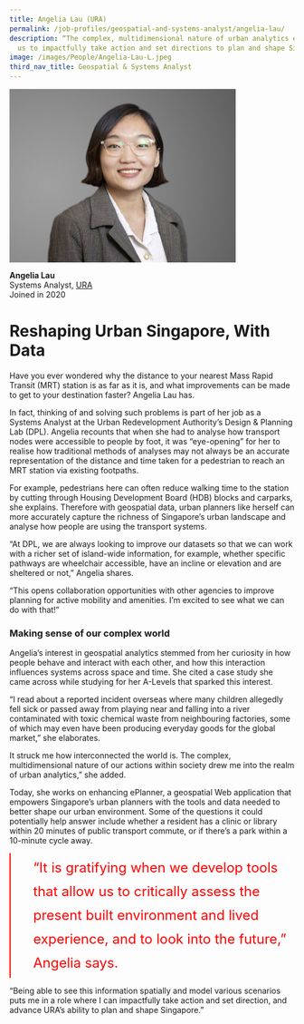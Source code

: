 ```yaml
---
title: Angelia Lau (URA)
permalink: /job-profiles/geospatial-and-systems-analyst/angelia-lau/
description: “The complex, multidimensional nature of urban analytics empowers
  us to impactfully take action and set directions to plan and shape Singapore."
image: /images/People/Angelia-Lau-L.jpeg
third_nav_title: Geospatial & Systems Analyst
---
```

<img src="/images/People/Angelia-Lau-L.jpeg" alt="Stephanie Khoo" style="width:400px;" align="left">
<br clear="left">

**Angelia Lau**<br>
Systems Analyst, [URA](https://www.ura.gov.sg/corporate)<br>
Joined in 2020

# Reshaping Urban Singapore, With Data

Have you ever wondered why the distance to your nearest Mass Rapid Transit (MRT) station is as far as it is, and what improvements can be made to get to your destination faster? Angelia Lau has. 

In fact, thinking of and solving such problems is part of her job as a Systems Analyst at the Urban Redevelopment Authority’s Design &amp; Planning Lab (DPL). Angelia recounts that when she had to analyse how transport nodes were accessible to people by foot, it was “eye-opening” for her to realise how traditional methods of analyses may not always be an accurate representation of the distance and time taken for a pedestrian to reach an MRT station via existing footpaths. 

For example, pedestrians here can often reduce walking time to the station by cutting through Housing Development Board (HDB) blocks and carparks, she explains. Therefore with geospatial data, urban planners like herself can more accurately capture the richness of Singapore’s urban landscape and analyse how people are using the transport systems.

“At DPL, we are always looking to improve our datasets so that we can work with a richer set of island-wide information, for example, whether specific pathways are wheelchair accessible, have an incline or elevation and are sheltered or not,” Angelia shares. 

“This opens collaboration opportunities with other agencies to improve planning for active mobility and amenities. I’m excited to see what we can do with that!”

### Making sense of our complex world

Angelia’s interest in geospatial analytics stemmed from her curiosity in how people behave and interact with each other, and how this interaction influences systems across space and time. She cited a case study she came across while studying for her A-Levels that sparked this interest. 

“I read about a reported incident overseas where many children allegedly fell sick or passed away from playing near and falling into a river contaminated with toxic chemical waste from neighbouring factories, some of which may even have been producing everyday goods for the global market,” she elaborates.

It struck me how interconnected the world is. The complex, multidimensional nature of our actions within society drew me into the realm of urban analytics,” she added. 

Today, she works on enhancing ePlanner, a geospatial Web application that empowers Singapore’s urban planners with the tools and data needed to better shape our urban environment. Some of the questions it could potentially help answer include whether a resident has a clinic or library within 20 minutes of public transport commute, or if there’s a park within a 10-minute cycle away.  

<div style="font-size:24px; font-weight: 400; line-height: 1.75; color: #FF0000; padding: 5px 0px 5px 40px; margin-left: 0; border-left: 2px solid red">“It is gratifying when we develop tools that allow us to critically assess the present built environment and lived experience, and to look into the future,” Angelia says.</div>

“Being able to see this information spatially and model various scenarios puts me in a role where I can impactfully take action and set direction, and advance URA’s ability to plan and shape Singapore.”
